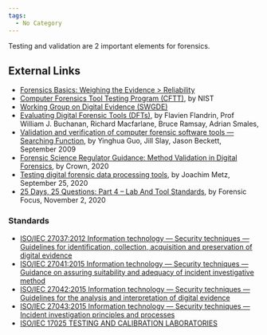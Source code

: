 ```yaml
---
tags:
  - No Category
---
```

Testing and validation are 2 important elements for forensics.

## External Links

* [Forensics Basics: Weighing the Evidence \> Reliability](http://www.forensicbasics.org/?page_id=501#.X3bvX3UzauU)
* [Computer Forensics Tool Testing Program (CFTT)](https://www.nist.gov/itl/ssd/software-quality-group/computer-forensics-tool-testing-program-cftt),
  by NIST
* [Working Group on Digital Evidence (SWGDE)](https://www.swgde.org/home)
* [Evaluating Digital Forensic Tools (DFTs)](https://www.napier.ac.uk/~/media/worktribe/output-178532/flandrinpdf.pdf),
  by Flavien Flandrin, Prof William J. Buchanan, Richard Macfarlane,
  Bruce Ramsay, Adrian Smales,
* [Validation and verification of computer forensic software tools — Searching Function](https://www.sciencedirect.com/science/article/pii/S1742287609000358),
  by Yinghua Guo, Jill Slay, Jason Beckett, September 2009
* [Forensic Science Regulator Guidance: Method Validation in Digital Forensics](https://assets.publishing.service.gov.uk/government/uploads/system/uploads/attachment_data/file/921392/218_Method_Validation_in_Digital_Forensics_Issue_2_New_Base_Final.pdf),
  by Crown, 2020
* [Testing digital forensic data processing tools](https://osdfir.blogspot.com/2020/09/testing-digital-forensic-data.html),
  by Joachim Metz, September 25, 2020
* [25 Days, 25 Questions: Part 4 – Lab And Tool Standards](https://forensicfocus.com/articles/25-days-25-questions-part-4-lab-and-tool-standards/),
  by Forensic Focus, November 2, 2020

### Standards

* [ISO/IEC 27037:2012 Information technology — Security techniques — Guidelines for identification, collection, acquisition and preservation of digital evidence](https://www.iso.org/standard/44381.html)
* [ISO/IEC 27041:2015 Information technology — Security techniques — Guidance on assuring suitability and adequacy of incident investigative method](https://www.iso.org/standard/44405.html)
* [ISO/IEC 27042:2015 Information technology — Security techniques — Guidelines for the analysis and interpretation of digital evidence](https://www.iso.org/standard/44406.html)
* [ISO/IEC 27043:2015 Information technology — Security techniques — Incident investigation principles and processes](https://www.iso.org/standard/44407.html)
* [ISO/IEC 17025 TESTING AND CALIBRATION LABORATORIES](https://www.iso.org/ISO-IEC-17025-testing-and-calibration-laboratories.html)

